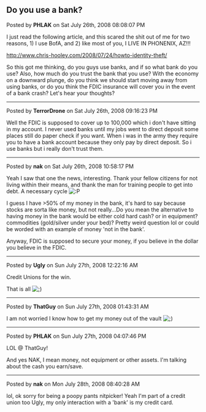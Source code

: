 ## Do you use a bank?
Posted by **PHLAK** on Sat July 26th, 2008 08:08:07 PM

I just read the following article, and this scared the shit out of me for two reasons, 1) I use BofA, and 2) like most of you, I LIVE IN PHONENIX, AZ!!!

<http://www.chris-hooley.com/2008/07/24/howto-identity-theft/>

So this got me thinking, do you guys use banks, and if so what bank do you use?  Also, how much do you trust the bank that you use?  With the economy on a downward plunge, do you think we should start moving away from using banks, or do you think the FDIC insurance will cover you in the event of a bank crash?  Let's hear your thoughts?

--------------------------------------------------------------------------------

Posted by **TerrorDrone** on Sat July 26th, 2008 09:16:23 PM

Well the FDIC is supposed to cover up to 100,000 which i don't have sitting in my account.
I never used banks until my jobs went to direct deposit some places still do paper check if you want. When i was in the army they require you to have a bank account because they only pay by direct deposit.
So i use banks but i really don't trust them.

--------------------------------------------------------------------------------

Posted by **nak** on Sat July 26th, 2008 10:58:17 PM

Yeah I saw that one the news, interesting.  Thank your fellow citizens for not living within their means, and thank the man for training people to get into debt.  A necessary cycle  <!-- s:P --><img src="{SMILIES_PATH}/icon_razz.gif" alt=":P" title="Razz" /><!-- s:P --> 

I guess I have >50% of my money in the bank, it's hard to say because stocks are sorta like money, but not really...Do you mean the alternative to having money in the bank would be either cold hard cash? or in equipment? commodities (gold/silver under your bed)?  Pretty weird question lol or could be worded with an example of money 'not in the bank'.

Anyway, FDIC is supposed to secure your money, if you believe in the dollar you believe in the FDIC.

--------------------------------------------------------------------------------

Posted by **Ugly** on Sun July 27th, 2008 12:22:16 AM

Credit Unions for the win.

That is all <!-- s;) --><img src="{SMILIES_PATH}/icon_e_wink.gif" alt=";)" title="Wink" /><!-- s;) -->

--------------------------------------------------------------------------------

Posted by **ThatGuy** on Sun July 27th, 2008 01:43:31 AM

I am  not worried I know how to get my money out of the vault  <!-- s;) --><img src="{SMILIES_PATH}/icon_e_wink.gif" alt=";)" title="Wink" /><!-- s;) -->

--------------------------------------------------------------------------------

Posted by **PHLAK** on Sun July 27th, 2008 04:07:46 PM

LOL @ ThatGuy!

And yes NAK, I mean money, not equipment or other assets.  I'm talking about the cash you earn/save.

--------------------------------------------------------------------------------

Posted by **nak** on Mon July 28th, 2008 08:40:28 AM

lol, ok sorry for being a poopy pants nitpicker!  Yeah I'm part of a credit union too Ugly, my only interaction with a 'bank' is my credit card.
